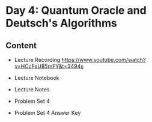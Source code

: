 # Day 4: Quantum Oracle and Deutsch's Algorithms

## Content

- Lecture Recording
https://www.youtube.com/watch?v=HCcFsU85mFY&t=3494s

- Lecture Notebook
- Lecture Notes
- Problem Set 4
- Problem Set 4 Answer Key
